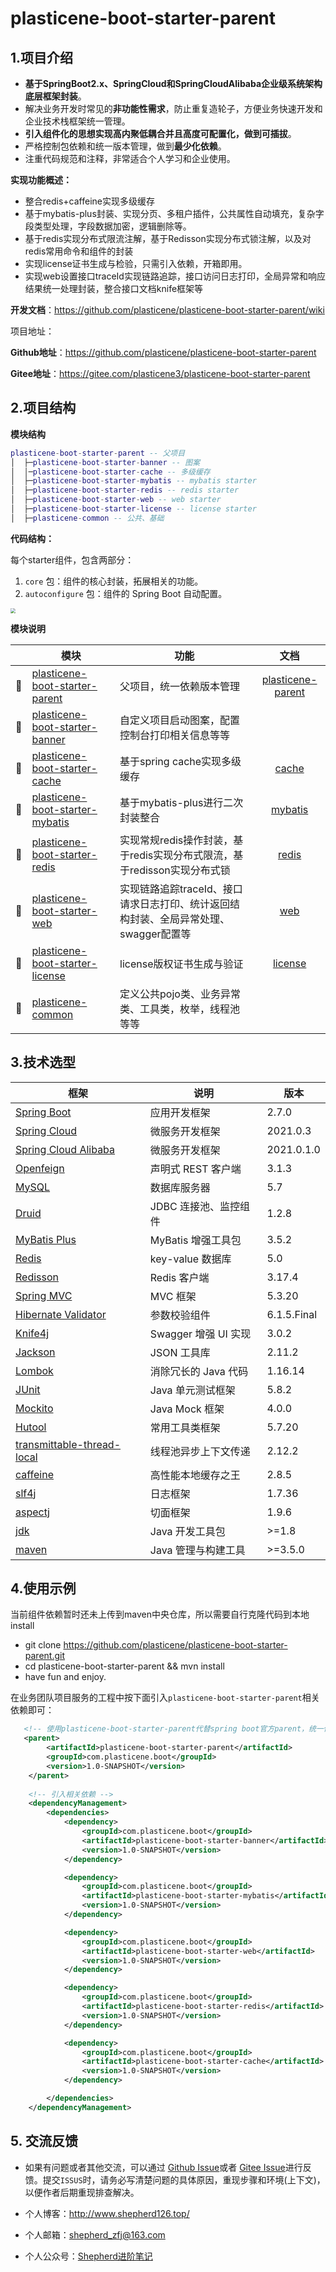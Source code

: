 # plasticene-boot-starter-parent

## 1.项目介绍

- **基于SpringBoot2.x、SpringCloud和SpringCloudAlibaba企业级系统架构底层框架封装**。
- 解决业务开发时常见的**非功能性需求**，防止重复造轮子，方便业务快速开发和企业技术栈框架统一管理。
- **引入组件化的思想实现高内聚低耦合并且高度可配置化，做到可插拔**。
- 严格控制包依赖和统一版本管理，做到**最少化依赖**。
- 注重代码规范和注释，非常适合个人学习和企业使用。

**实现功能概述：**

- 整合redis+caffeine实现多级缓存
- 基于mybatis-plus封装、实现分页、多租户插件，公共属性自动填充，复杂字段类型处理，字段数据加密，逻辑删除等。
- 基于redis实现分布式限流注解，基于Redisson实现分布式锁注解，以及对redis常用命令和组件的封装
- 实现license证书生成与检验，只需引入依赖，开箱即用。
- 实现web设置接口traceId实现链路追踪，接口访问日志打印，全局异常和响应结果统一处理封装，整合接口文档knife框架等

**开发文档**：https://github.com/plasticene/plasticene-boot-starter-parent/wiki

项目地址：

**Github地址**：https://github.com/plasticene/plasticene-boot-starter-parent

**Gitee地址**：https://gitee.com/plasticene3/plasticene-boot-starter-parent

## 2.项目结构

**模块结构**

```lua
plasticene-boot-starter-parent -- 父项目
│  ├─plasticene-boot-starter-banner -- 图案
│  │─plasticene-boot-starter-cache -- 多级缓存
│  ├─plasticene-boot-starter-mybatis -- mybatis starter
│  ├─plasticene-boot-starter-redis -- redis starter
│  ├─plasticene-boot-starter-web -- web starter
│  ├─plasticene-boot-starter-license -- license starter
│  ├─plasticene-common -- 公共、基础
```

**代码结构：**

每个starter组件，包含两部分：

1. `core` 包：组件的核心封装，拓展相关的功能。
2. `autoconfigure` 包：组件的 Spring Boot 自动配置。

<img src="https://markdown-file-zfj.oss-cn-hangzhou.aliyuncs.com/%E4%BB%A3%E7%A0%81%E7%BB%93%E6%9E%84.png" style="zoom:50%;" />

**模块说明**

|      | 模块                                                         | 功能                                                         |                             文档                             |
| :--: | ------------------------------------------------------------ | ------------------------------------------------------------ | :----------------------------------------------------------: |
|  🚀   | [plasticene-boot-starter-parent](https://github.com/plasticene/plasticene-boot-starter-parent) | 父项目，统一依赖版本管理                                     | [plasticene-parent](https://github.com/plasticene/plasticene-boot-starter-parent/wiki) |
|  🚀   | [plasticene-boot-starter-banner](https://github.com/plasticene/plasticene-boot-starter-parent/tree/main/plasticene-boot-starter-banner) | 自定义项目启动图案，配置控制台打印相关信息等等               |                                                              |
|  🚀   | [plasticene-boot-starter-cache](https://github.com/plasticene/plasticene-boot-starter-parent/tree/main/plasticene-boot-starter-cache) | 基于spring cache实现多级缓存                                 | [cache](https://github.com/plasticene/plasticene-boot-starter-parent/wiki/multilevel-cache(%E5%A4%9A%E7%BA%A7%E7%BC%93%E5%AD%98)) |
|  🚀   | [plasticene-boot-starter-mybatis](https://github.com/plasticene/plasticene-boot-starter-parent/tree/main/plasticene-boot-starter-mybatis) | 基于mybatis-plus进行二次封装整合                             | [mybatis](https://github.com/plasticene/plasticene-boot-starter-parent/wiki/mybatis%E4%BA%8C%E6%AC%A1%E5%B0%81%E8%A3%85starter) |
|  🚀   | [plasticene-boot-starter-redis](https://github.com/plasticene/plasticene-boot-starter-parent/tree/main/plasticene-boot-starter-redis) | 实现常规redis操作封装，基于redis实现分布式限流，基于redisson实现分布式锁 | [redis](https://github.com/plasticene/plasticene-boot-starter-parent/wiki/plasticene-boot-starter-redis) |
|  🚀   | [plasticene-boot-starter-web](https://github.com/plasticene/plasticene-boot-starter-parent/tree/main/plasticene-boot-starter-web) | 实现链路追踪traceId、接口请求日志打印、统计返回结构封装、全局异常处理、swagger配置等 | [web](https://github.com/plasticene/plasticene-boot-starter-parent/wiki/plasticene-boot-starter-web) |
|  🚀   | [plasticene-boot-starter-license](https://github.com/plasticene/plasticene-boot-starter-parent/tree/main/plasticene-boot-starter-license) | license版权证书生成与验证                                    | [license](https://github.com/plasticene/plasticene-boot-starter-parent/wiki/plasticene-boot-starter-license) |
|  🚀   | [plasticene-common](https://github.com/plasticene/plasticene-boot-starter-parent/tree/main/plasticene-common) | 定义公共pojo类、业务异常类、工具类，枚举，线程池等等         |                                                              |



## 3.技术选型

| 框架                                                         | 说明                  | 版本        |
| ------------------------------------------------------------ | --------------------- | ----------- |
| [Spring Boot](https://spring.io/projects/spring-boot)        | 应用开发框架          | 2.7.0       |
| [Spring Cloud](https://spring.io/projects/spring-cloud)      | 微服务开发框架        | 2021.0.3    |
| [Spring Cloud Alibaba](https://spring.io/projects/spring-cloud-alibaba) | 微服务开发框架        | 2021.0.1.0  |
| [Openfeign](https://spring.io/projects/spring-cloud-openfeign) | 声明式 REST 客户端    | 3.1.3       |
| [MySQL](https://www.mysql.com/cn/)                           | 数据库服务器          | 5.7         |
| [Druid](https://github.com/alibaba/druid)                    | JDBC 连接池、监控组件 | 1.2.8       |
| [MyBatis Plus](https://mp.baomidou.com/)                     | MyBatis 增强工具包    | 3.5.2       |
| [Redis](https://redis.io/)                                   | key-value 数据库      | 5.0         |
| [Redisson](https://github.com/redisson/redisson)             | Redis 客户端          | 3.17.4      |
| [Spring MVC](https://github.com/spring-projects/spring-framework/tree/master/spring-webmvc) | MVC 框架              | 5.3.20      |
| [Hibernate Validator](https://github.com/hibernate/hibernate-validator) | 参数校验组件          | 6.1.5.Final |
| [Knife4j](https://gitee.com/xiaoym/knife4j)                  | Swagger 增强 UI 实现  | 3.0.2       |
| [Jackson](https://github.com/FasterXML/jackson)              | JSON 工具库           | 2.11.2      |
| [Lombok](https://projectlombok.org/)                         | 消除冗长的 Java 代码  | 1.16.14     |
| [JUnit](https://junit.org/junit5/)                           | Java 单元测试框架     | 5.8.2       |
| [Mockito](https://github.com/mockito/mockito)                | Java Mock 框架        | 4.0.0       |
| [Hutool](https://www.hutool.cn/docs/#/)                      | 常用工具类框架        | 5.7.20      |
| [transmittable-thread-local](https://github.com/alibaba/transmittable-thread-local) | 线程池异步上下文传递  | 2.12.2      |
| [caffeine](https://github.com/ben-manes/caffeine)            | 高性能本地缓存之王    | 2.8.5       |
| [slf4j](https://www.slf4j.org/)                              | 日志框架              | 1.7.36      |
| [aspectj](https://www.eclipse.org/aspectj/)                  | 切面框架              | 1.9.6       |
| [jdk](https://github.com/openjdk/jdk)                        | Java 开发工具包       | >=1.8       |
| [maven](https://maven.apache.org/)                           | Java 管理与构建工具   | >=3.5.0     |

## 4.使用示例

当前组件依赖暂时还未上传到maven中央仓库，所以需要自行克隆代码到本地install

- git clone https://github.com/plasticene/plasticene-boot-starter-parent.git
- cd plasticene-boot-starter-parent && mvn install
- have fun and enjoy.

在业务团队项目服务的工程中按下面引入`plasticene-boot-starter-parent`相关依赖即可：

```xml
   <!-- 使用plasticene-boot-starter-parent代替spring boot官方parent，统一依赖版本管理 -->
   <parent>
        <artifactId>plasticene-boot-starter-parent</artifactId>
        <groupId>com.plasticene.boot</groupId>
        <version>1.0-SNAPSHOT</version>
    </parent>
    
    <!-- 引入相关依赖 -->
    <dependencyManagement>
        <dependencies>
            <dependency>
                <groupId>com.plasticene.boot</groupId>
                <artifactId>plasticene-boot-starter-banner</artifactId>
                <version>1.0-SNAPSHOT</version>
            </dependency>

            <dependency>
                <groupId>com.plasticene.boot</groupId>
                <artifactId>plasticene-boot-starter-mybatis</artifactId>
                <version>1.0-SNAPSHOT</version>
            </dependency>

            <dependency>
                <groupId>com.plasticene.boot</groupId>
                <artifactId>plasticene-boot-starter-web</artifactId>
                <version>1.0-SNAPSHOT</version>
            </dependency>

            <dependency>
                <groupId>com.plasticene.boot</groupId>
                <artifactId>plasticene-boot-starter-redis</artifactId>
                <version>1.0-SNAPSHOT</version>
            </dependency>

            <dependency>
                <groupId>com.plasticene.boot</groupId>
                <artifactId>plasticene-boot-starter-cache</artifactId>
                <version>1.0-SNAPSHOT</version>
            </dependency>

        </dependencies>
    </dependencyManagement>

```



## 5. 交流反馈

- 如果有问题或者其他交流，可以通过 [Github Issue](https://github.com/plasticene/plasticene-boot-starter-parent/issues)或者 [Gitee Issue](https://gitee.com/plasticene3/plasticene-boot-starter-parent/issues)进行反馈。提交`ISSUS`时，请务必写清楚问题的具体原因，重现步骤和环境(上下文)，以便作者后期重现排查解决。

- 个人博客：http://www.shepherd126.top/

- 个人邮箱：shepherd_zfj@163.com

- 个人公众号：[Shepherd进阶笔记](https://camo.githubusercontent.com/1275dd8e8b4118823c0f8976f653945eafe77708877e832c59f9a4d9e9d31180/68747470733a2f2f6d61726b646f776e2d66696c652d7a666a2e6f73732d636e2d68616e677a686f752e616c6979756e63732e636f6d2f4f6666696369616c2532304163636f756e742e6a7067)

  